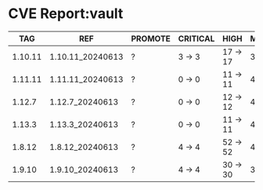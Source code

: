 # CVE Report:vault
|   TAG   |       REF        | PROMOTE | CRITICAL |   HIGH   |  MEDIUM  |  LOW   | UNKNOWN |
|---------|------------------|---------|----------|----------|----------|--------|---------|
| 1.10.11 | 1.10.11_20240613 | ?       | 3 -> 3   | 17 -> 17 | 34 -> 34 | 3 -> 3 | 2 -> 2  |
| 1.11.11 | 1.11.11_20240613 | ?       | 0 -> 0   | 11 -> 11 | 41 -> 39 | 4 -> 2 | 2 -> 2  |
| 1.12.7  | 1.12.7_20240613  | ?       | 0 -> 0   | 12 -> 12 | 41 -> 39 | 4 -> 2 | 2 -> 2  |
| 1.13.3  | 1.13.3_20240613  | ?       | 0 -> 0   | 11 -> 11 | 45 -> 43 | 4 -> 2 | 2 -> 2  |
| 1.8.12  | 1.8.12_20240613  | ?       | 4 -> 4   | 52 -> 52 | 44 -> 44 | 5 -> 5 | 2 -> 2  |
| 1.9.10  | 1.9.10_20240613  | ?       | 4 -> 4   | 30 -> 30 | 32 -> 32 | 2 -> 2 | 2 -> 2  |
